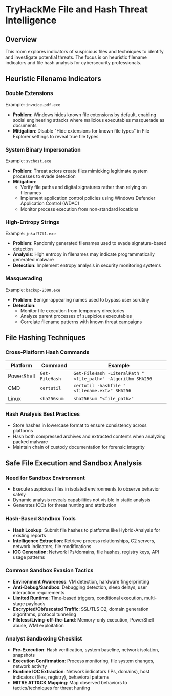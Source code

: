 # TryHackMe File and Hash Threat Intelligence
## Overview
This room explores indicators of suspicious files and techniques to identify and investigate potential threats. The focus is on heuristic filename indicators and file hash analysis for cybersecurity professionals.
## Heuristic Filename Indicators
### Double Extensions
Example: `invoice.pdf.exe`
- **Problem**: Windows hides known file extensions by default, enabling social engineering attacks where malicious executables masquerade as documents
- **Mitigation**: Disable "Hide extensions for known file types" in File Explorer settings to reveal true file types
### System Binary Impersonation
Example: `svchost.exe`
- **Problem**: Threat actors create files mimicking legitimate system processes to evade detection
- **Mitigation**:
  - Verify file paths and digital signatures rather than relying on filenames
  - Implement application control policies using Windows Defender Application Control (WDAC)
  - Monitor process execution from non-standard locations
### High-Entropy Strings
Example: `jnkaf77t1.exe`
- **Problem**: Randomly generated filenames used to evade signature-based detection
- **Analysis**: High entropy in filenames may indicate programmatically generated malware
- **Detection**: Implement entropy analysis in security monitoring systems
### Masquerading
Example: `backup-2300.exe`
- **Problem**: Benign-appearing names used to bypass user scrutiny
- **Detection**:
  - Monitor file execution from temporary directories
  - Analyze parent processes of suspicious executables
  - Correlate filename patterns with known threat campaigns
## File Hashing Techniques
### Cross-Platform Hash Commands
| Platform | Command | Example |
|----------|---------|----------|
| PowerShell | `Get-FileHash` | `Get-FileHash -LiteralPath "<file_path>" -Algorithm SHA256` |
| CMD | `certutil` | `certutil -hashfile "<filename.ext>" SHA256` |
| Linux | `sha256sum` | `sha256sum "<file_path>"` |
### Hash Analysis Best Practices
- Store hashes in lowercase format to ensure consistency across platforms
- Hash both compressed archives and extracted contents when analyzing packed malware
- Maintain chain of custody documentation for forensic integrity
## Safe File Execution and Sandbox Analysis
### Need for Sandbox Environment
- Execute suspicious files in isolated environments to observe behavior safely
- Dynamic analysis reveals capabilities not visible in static analysis
- Generates IOCs for threat hunting and attribution
### Hash-Based Sandbox Tools
- **Hash Lookup**: Submit file hashes to platforms like Hybrid-Analysis for existing reports
- **Intelligence Extraction**: Retrieve process relationships, C2 servers, network indicators, file modifications
- **IOC Generation**: Network IPs/domains, file hashes, registry keys, API usage patterns
### Common Sandbox Evasion Tactics
- **Environment Awareness**: VM detection, hardware fingerprinting
- **Anti-Debug/Sandbox**: Debugging detection, sleep delays, user interaction requirements
- **Limited Runtime**: Time-based triggers, conditional execution, multi-stage payloads
- **Encrypted/Obfuscated Traffic**: SSL/TLS C2, domain generation algorithms, protocol tunneling
- **Fileless/Living-off-the-Land**: Memory-only execution, PowerShell abuse, WMI exploitation
### Analyst Sandboxing Checklist
- **Pre-Execution**: Hash verification, system baseline, network isolation, snapshots
- **Execution Confirmation**: Process monitoring, file system changes, network activity
- **Runtime IOC Extraction**: Network indicators (IPs, domains), host indicators (files, registry), behavioral patterns
- **MITRE ATT&CK Mapping**: Map observed behaviors to tactics/techniques for threat hunting
